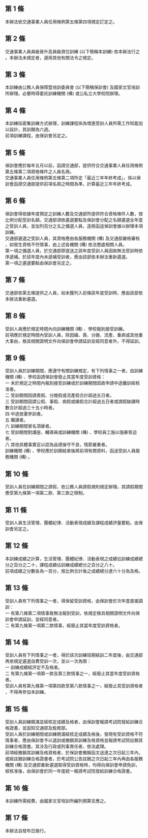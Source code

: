 第 1 條
-------
本辦法依交通事業人員任用條例第五條第四項規定訂定之。

第 2 條
-------
交通事業人員員級晉升高員級資位訓練 (以下簡稱本訓練) 依本辦法行之  
。本辦法未規定者，適用其他有關法令之規定。

第 3 條
-------
本訓練由公務人員保障暨培訓委員會 (以下簡稱保訓會) 及國家文官培訓  
所辦理。必要時得委託訓練機關 (構) 或公私立大學校院辦理。

第 4 條
-------
本訓練採密集訓練方式辦理，訓練課程係為增進受訓人員所需工作知能加  
以設計，其訓期為六週。  
前項訓練課程，由保訓會另定之。

第 5 條
-------
保訓會應於每年五月以前，函請交通部，提供符合交通事業人員任用條例  
第五條第二項資格條件之人員名冊。  
交通事業人員任用條例第五條第二項所定「最近三年年終考成」，係以保  
訓會函請交通部提供前項名冊之時間為準，計算最近三年年終考成。

第 6 條
-------
保訓會得依據年度預定之訓練人數及交通部所提供符合資格條件人數，按  
比例分配受訓名額。交通部須依遴選要點及保訓會分配之名額遴選全年度  
之受訓人員，並加列百分之五之備選人員，造冊函送保訓會據以辦理本項  
訓練。  
交通部遴選之受訓人員，其資格應由各服務機關 (構) 及交通部嚴格審核  
，如發生資格不符情事，由上述各機關 (構) 依法懲處相關人員。  
第一項之備選人員，於交通部原提送之該年度受訓人員因故無法受訓時依  
序遞補。於該年度內未遞補受訓者，應由該部依本辦法重新遴選。  
第一項之遴選要點由保訓會另定之。

第 7 條
-------
交通部依第五條提供之人員，如未獲列入前條該年度受訓時，應由該部依  
本辦法重新遴選。

第 8 條
-------
受訓人員應於規定時間內向訓練機關 (構) 、學校報到接受訓練。  
前項應於規定時間內受訓人員，除因婚、喪、分娩、流產、重病或其他重  
大事由，檢具相關證明文件向保訓會申請延訓並經同意者外，不得延訓。

第 9 條
-------
受訓人員於訓練期間，應遵守有關訓練規定，有下列情事之一者，由訓練  
機關 (構) 、學校函請保訓會廢止其當年度受訓資格：  
一  未於規定之時間內報到接受訓練或於訓練期間因故申請中途離訓經核  
    准者。  
二  受訓期間因請喪假、分娩假或流產假合計超過五日者。  
三  受訓期間因請公假、事假、病假或婚假合計超過五日者或請假缺課時  
    數合計超過三十五小時者。  
四  中途放棄參訓者。  
五  曠課者。  
六  訓練期間冒名頂替者。  
七  受訓期間對講座、輔導員或訓練機關 (構) 、學校員工施以強暴脅迫  
    者。  
八  其他具體事實足以認為品德操守不良，情節嚴重者。  
訓練機關 (構) 、學校應於訓期結束後將前項有關資料，函送受訓人員服  
務機關 (構) 。

第 10 條
--------
受訓人員在訓練期間之請假，依公務人員請假規則規定辦理。其請假期間  
應受第九條第一項第二款、第三款之限制。

第 11 條
--------
受訓人員生活管理、團體紀律、活動表現成績及課程成績評量要點，由保  
訓會另定之。

第 12 條
--------
本訓練成績之計算，生活管理、團體紀律、活動表現之成績佔訓練成績總  
分之百分之二十，課程成績佔訓練成績總分之百分之八十。  
前項成績之分數各為一百分，按比例合計後之成績總分達六十分為及格。

第 13 條
--------
受訓人員有下列情事之一者，得保留受訓資格，由保訓會於次年度直接調  
訓：  
一  有第八條第二項情事致無法報到受訓，依規定檢具相關證明文件向保  
    訓會申請延訓，並經同意者。  
二  有第九條第一項第二款情事，經廢止其當年度受訓資格者。

第 14 條
--------
受訓人員有下列情事之一者，得於該次訓練班期結訓二年度後，由交通部  
再依規定遴選自費受訓一次，並以一次為限：  
一  訓練成績經評定不及格者。  
二  有第九條第一項第一款及第三款情事之一，經廢止其當年度受訓資格  
    者。  
受訓人員有第九條第一項第四款至第八款情事之一，經廢止其受訓資格者  
，不得再參加本訓練。

第 15 條
--------
受訓人員訓練期滿並經核定成績及格者，由保訓會報請考試院發給訓練合  
格證書，並函知交通部及銓敘部。  
受訓人員於訓練期間或訓練期滿經核定成績及格後，發現有受訓資格不符  
情事者，應由保訓會予以退訓或撤銷其訓練及格資格並報請考試院註銷其  
訓練合格證書。其涉及行政或刑事責任者，依法處理。  
前項經撤銷其訓練及格資格者，於保訓會撤銷函文送達之次日起三年內，  
或經註銷訓練合格證書者，於考試院公告註銷之次日起三年內再由各服務  
機關 (構) 及交通部重新遴選取得受訓資格時，均得向保訓會申請免訓，  
經核准後，由保訓會於同一年度統一報請考試院發給訓練合格證書。

第 16 條
--------
本訓練所需經費，由國家文官培訓所編列預算支應之。

第 17 條
--------
本辦法自發布日施行。

